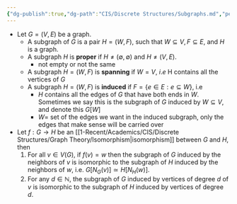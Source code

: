 ```yaml
---
{"dg-publish":true,"dg-path":"CIS/Discrete Structures/Subgraphs.md","permalink":"/cis/discrete-structures/subgraphs/","created":"2024-03-28T16:31:01.812-04:00","updated":"2025-07-08T10:47:55.471-04:00"}
---
```


- Let $G= ( V, E)$ be a graph.
	- A subgraph of $G$ is a pair $H=(W,F)$, such that $W\subseteq V, F\subseteq E,$ and $H$ is a graph.
	- A subgraph $H$ is **proper** if $H\neq(\emptyset,\emptyset)$ and $H\neq(V,E).$
		- not empty or not the same
	- A subgraph $H=(W,F)$ is **spanning** if $W= V$, $i.e$ H contains all the vertices of $G$
	- A subgraph $H=(W,F)$ is **induced** if $F=\{e\in E:e\subseteq W\}$, i.e
		- $H$ contains all the edges of $G$ that have both ends in $W$. Sometimes we say this is the subgraph of $G$ induced by $W\subseteq V,$ and denote this $G[ W]$
		- $W=$ set of the edges we want in the induced subgraph, only the edges that make sense will be carried over
- Let $f: G\to H$ be an [[1-Recent/Academics/CIS/Discrete Structures/Graph Theory/Isomorphism\|isomorphism]] between $G$ and $H,$ then
	1. For all $v\in V( G) ,$ if $f( v) = w$ then the subgraph of $G$ induced by the neighbors of $v$ is isomorphic to the subgraph of $H$ induced by the neighbors of $w,$ i.e.  $G[N_{G}(v)]\simeq H[N_{H}(w)].$
	2. For any $d\in\mathbb{N}$, the subgraph of $G$ induced by vertices of degree $d$ of $v$ is isomorphic to the subgraph of $H$ induced by vertices of degree $d.$
